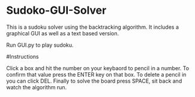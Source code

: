 # Sudoko-GUI-Solver


This is a sudoku solver using the backtracking algorithm. It includes a graphical GUI as well as a text based version.

Run GUI.py to play sudoku.

#Instructions

Click a box and hit the number on your keybaord to pencil in a number. To confirm that value press the ENTER key on that box. To delete a pencil in you can click DEL. Finally to solve the board press SPACE, sit back and watch the algorithm run.
